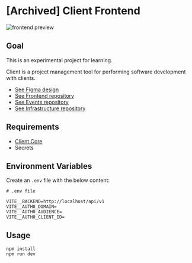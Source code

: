 # [Archived] Client Frontend

![frontend preview](docs/images/demo.png)

## Goal

This is an experimental project for learning.

Client is a project management tool for performing software development with clients.

- [See Figma design](https://www.figma.com/file/M0FVvRZWGUPWgJlby4UPjm/Devpie-Client?node-id=237%3A16)
- [See Frontend repository](https://github.com/ivorscott/client-app)
- [See Events repository](https://github.com/ivorscott/client-events)
- [See Infrastructure repository](https://github.com/ivorscott/client-infra)

## Requirements

- [Client Core](https://github.com/ivorscott/client-core)
- Secrets

## Environment Variables

Create an `.env` file with the below content:
```
# .env file

VITE__BACKEND=http://localhost/api/v1
VITE__AUTH0_DOMAIN=
VITE__AUTH0_AUDIENCE=
VITE__AUTH0_CLIENT_ID=
```
## Usage

```
npm install
npm run dev
```
